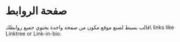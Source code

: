 # صفحة الروابط
قالب بسيط لصنع موقع مكون من صفحة واحدة يحتوي جميع روابطك\ links like Linktree or Link-in-bio.
